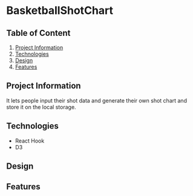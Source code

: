 # BasketballShotChart
## Table of Content
1. [Project Information](#appinfo)
2. [Technologies](#technologies)
3. [Design](#design)
4. [Features](#features)

<a name="appinfo"></a>
## Project Information
It lets people input their shot data and generate their own shot chart and store it on the local storage.<br>

<a name="technologies"></a>
## Technologies
- React Hook
- D3

<a name="design"></a>
## Design

<a name="features"></a>
## Features
